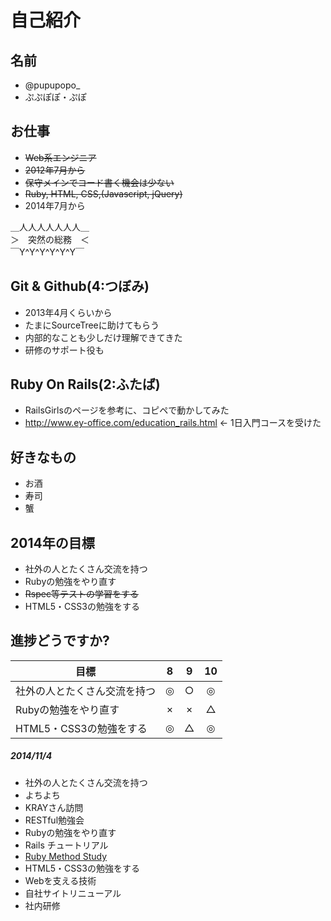 # 自己紹介

## 名前
 * @pupupopo_
 * ぷぷぽぽ・ぷぽ

## お仕事
 * ~~Web系エンジニア~~
 * ~~2012年7月から~~
 * ~~保守メインでコード書く機会は少ない~~
 * ~~Ruby, HTML, CSS,(Javascript, jQuery)~~
 * 2014年7月から

 ＿人人人人人人人＿  
 ＞　突然の総務　＜  
 ￣Y^Y^Y^Y^Y^Y￣  

## Git & Github(4:つぼみ)
 * 2013年4月くらいから
 * たまにSourceTreeに助けてもらう
 * 内部的なことも少しだけ理解できてきた
 * 研修のサポート役も

## Ruby On Rails(2:ふたば)
 * RailsGirlsのページを参考に、コピペで動かしてみた
 * http://www.ey-office.com/education_rails.html ← 1日入門コースを受けた

## 好きなもの
 * お酒
 * 寿司
 * 蟹

## 2014年の目標
 * 社外の人とたくさん交流を持つ
 * Rubyの勉強をやり直す
 * ~~Rspec等テストの学習をする~~
 * HTML5・CSS3の勉強をする

## 進捗どうですか?

|          目標          | 8 | 9 | 10 |
| --------------------- |:---:|:---:|:---:|
| 社外の人とたくさん交流を持つ | ◎ | ○ | ◎ |
| Rubyの勉強をやり直す | × | × | △ |
| HTML5・CSS3の勉強をする | ◎ | △ | ◎ |

##### 2014/11/4
 * 社外の人とたくさん交流を持つ
  * よちよち
  * KRAYさん訪問
  * RESTful勉強会
 * Rubyの勉強をやり直す
  * Rails チュートリアル
  * [Ruby Method Study](http://rubymethodstudy.herokuapp.com/)
 * HTML5・CSS3の勉強をする
  * Webを支える技術
  * 自社サイトリニューアル
  * 社内研修

